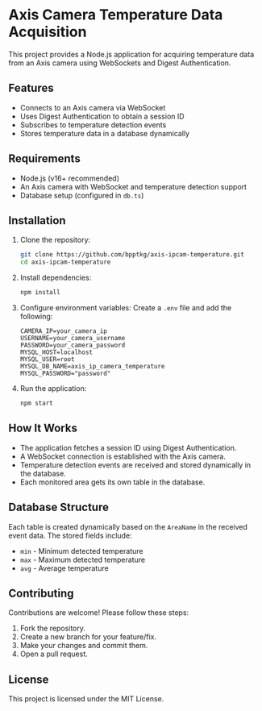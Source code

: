 # Axis Camera Temperature Data Acquisition

This project provides a Node.js application for acquiring temperature data from an Axis camera using WebSockets and Digest Authentication.

## Features

- Connects to an Axis camera via WebSocket
- Uses Digest Authentication to obtain a session ID
- Subscribes to temperature detection events
- Stores temperature data in a database dynamically

## Requirements

- Node.js (v16+ recommended)
- An Axis camera with WebSocket and temperature detection support
- Database setup (configured in `db.ts`)

## Installation

1. Clone the repository:

   ```sh
   git clone https://github.com/bpptkg/axis-ipcam-temperature.git
   cd axis-ipcam-temperature
   ```

2. Install dependencies:

   ```sh
   npm install
   ```

3. Configure environment variables:
   Create a `.env` file and add the following:

   ```env
   CAMERA_IP=your_camera_ip
   USERNAME=your_camera_username
   PASSWORD=your_camera_password
   MYSQL_HOST=localhost
   MYSQL_USER=root
   MYSQL_DB_NAME=axis_ip_camera_temperature
   MYSQL_PASSWORD="password"
   ```

4. Run the application:
   ```sh
   npm start
   ```

## How It Works

- The application fetches a session ID using Digest Authentication.
- A WebSocket connection is established with the Axis camera.
- Temperature detection events are received and stored dynamically in the database.
- Each monitored area gets its own table in the database.

## Database Structure

Each table is created dynamically based on the `AreaName` in the received event data. The stored fields include:

- `min` - Minimum detected temperature
- `max` - Maximum detected temperature
- `avg` - Average temperature

## Contributing

Contributions are welcome! Please follow these steps:

1. Fork the repository.
2. Create a new branch for your feature/fix.
3. Make your changes and commit them.
4. Open a pull request.

## License

This project is licensed under the MIT License.
